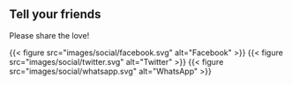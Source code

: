 ---
---
## Tell your friends

Please share the love!

{{< figure src="images/social/facebook.svg" alt="Facebook" >}}
{{< figure src="images/social/twitter.svg" alt="Twitter" >}}
{{< figure src="images/social/whatsapp.svg" alt="WhatsApp" >}}

